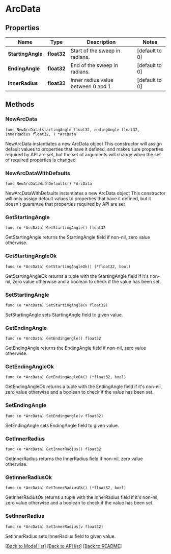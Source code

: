 # ArcData

## Properties

Name | Type | Description | Notes
------------ | ------------- | ------------- | -------------
**StartingAngle** | **float32** | Start of the sweep in radians. | [default to 0]
**EndingAngle** | **float32** | End of the sweep in radians. | [default to 0]
**InnerRadius** | **float32** | Inner radius value between 0 and 1 | [default to 0]

## Methods

### NewArcData

`func NewArcData(startingAngle float32, endingAngle float32, innerRadius float32, ) *ArcData`

NewArcData instantiates a new ArcData object
This constructor will assign default values to properties that have it defined,
and makes sure properties required by API are set, but the set of arguments
will change when the set of required properties is changed

### NewArcDataWithDefaults

`func NewArcDataWithDefaults() *ArcData`

NewArcDataWithDefaults instantiates a new ArcData object
This constructor will only assign default values to properties that have it defined,
but it doesn't guarantee that properties required by API are set

### GetStartingAngle

`func (o *ArcData) GetStartingAngle() float32`

GetStartingAngle returns the StartingAngle field if non-nil, zero value otherwise.

### GetStartingAngleOk

`func (o *ArcData) GetStartingAngleOk() (*float32, bool)`

GetStartingAngleOk returns a tuple with the StartingAngle field if it's non-nil, zero value otherwise
and a boolean to check if the value has been set.

### SetStartingAngle

`func (o *ArcData) SetStartingAngle(v float32)`

SetStartingAngle sets StartingAngle field to given value.


### GetEndingAngle

`func (o *ArcData) GetEndingAngle() float32`

GetEndingAngle returns the EndingAngle field if non-nil, zero value otherwise.

### GetEndingAngleOk

`func (o *ArcData) GetEndingAngleOk() (*float32, bool)`

GetEndingAngleOk returns a tuple with the EndingAngle field if it's non-nil, zero value otherwise
and a boolean to check if the value has been set.

### SetEndingAngle

`func (o *ArcData) SetEndingAngle(v float32)`

SetEndingAngle sets EndingAngle field to given value.


### GetInnerRadius

`func (o *ArcData) GetInnerRadius() float32`

GetInnerRadius returns the InnerRadius field if non-nil, zero value otherwise.

### GetInnerRadiusOk

`func (o *ArcData) GetInnerRadiusOk() (*float32, bool)`

GetInnerRadiusOk returns a tuple with the InnerRadius field if it's non-nil, zero value otherwise
and a boolean to check if the value has been set.

### SetInnerRadius

`func (o *ArcData) SetInnerRadius(v float32)`

SetInnerRadius sets InnerRadius field to given value.



[[Back to Model list]](../README.md#documentation-for-models) [[Back to API list]](../README.md#documentation-for-api-endpoints) [[Back to README]](../README.md)


